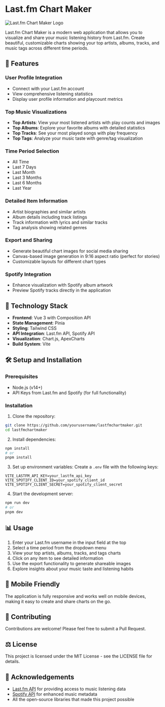 # Last.fm Chart Maker

![Last.fm Chart Maker Logo](https://lastfm-img2.akamaized.net/i/u/270x270/2a96cbd8b46e442fc41c2b86b821562f.png)

Last.fm Chart Maker is a modern web application that allows you to visualize and share your music listening history from Last.fm. Create beautiful, customizable charts showing your top artists, albums, tracks, and music tags across different time periods.

## 🎵 Features

### User Profile Integration
- Connect with your Last.fm account
- View comprehensive listening statistics
- Display user profile information and playcount metrics

### Top Music Visualizations
- **Top Artists**: View your most listened artists with play counts and images
- **Top Albums**: Explore your favorite albums with detailed statistics
- **Top Tracks**: See your most played songs with play frequency
- **Top Tags**: Analyze your music taste with genre/tag visualization

### Time Period Selection
- All Time
- Last 7 Days
- Last Month
- Last 3 Months
- Last 6 Months
- Last Year

### Detailed Item Information
- Artist biographies and similar artists
- Album details including track listings
- Track information with lyrics and similar tracks
- Tag analysis showing related genres

### Export and Sharing
- Generate beautiful chart images for social media sharing
- Canvas-based image generation in 9:16 aspect ratio (perfect for stories)
- Customizable layouts for different chart types

### Spotify Integration
- Enhance visualization with Spotify album artwork
- Preview Spotify tracks directly in the application

## 🚀 Technology Stack

- **Frontend**: Vue 3 with Composition API
- **State Management**: Pinia
- **Styling**: Tailwind CSS
- **API Integration**: Last.fm API, Spotify API
- **Visualization**: Chart.js, ApexCharts
- **Build System**: Vite

## 🛠️ Setup and Installation

### Prerequisites
- Node.js (v14+)
- API Keys from Last.fm and Spotify (for full functionality)

### Installation

1. Clone the repository:
```bash
git clone https://github.com/yourusername/lastfmchartmaker.git
cd lastfmchartmaker
```

2. Install dependencies:
```bash
npm install
# or
pnpm install
```

3. Set up environment variables:
Create a `.env` file with the following keys:
```
VITE_LASTFM_API_KEY=your_lastfm_api_key
VITE_SPOTIFY_CLIENT_ID=your_spotify_client_id
VITE_SPOTIFY_CLIENT_SECRET=your_spotify_client_secret
```

4. Start the development server:
```bash
npm run dev
# or
pnpm dev
```

## 📊 Usage

1. Enter your Last.fm username in the input field at the top
2. Select a time period from the dropdown menu
3. View your top artists, albums, tracks, and tags charts
4. Click on any item to see detailed information
5. Use the export functionality to generate shareable images
6. Explore insights about your music taste and listening habits

## 📱 Mobile Friendly

The application is fully responsive and works well on mobile devices, making it easy to create and share charts on the go.

## 🤝 Contributing

Contributions are welcome! Please feel free to submit a Pull Request.

## ⚖️ License

This project is licensed under the MIT License - see the LICENSE file for details.

## 🙏 Acknowledgements

- [Last.fm API](https://www.last.fm/api) for providing access to music listening data
- [Spotify API](https://developer.spotify.com/documentation/web-api/) for enhanced music metadata
- All the open-source libraries that made this project possible
